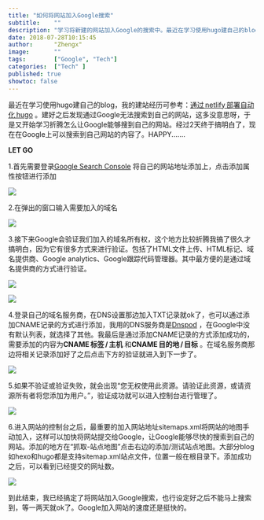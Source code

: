 ```yaml
---
title: "如何将网站加入Google搜索"
subtitle:    ""
description: "学习将新建的网站加入Google的搜索中。最近在学习使用hugo建自己的blog，我的建站经历可参考：通过 netlify 部署自动化 hugo 。建好之后发现通过Google无法搜索到自己的网站，这多没意思呀，于是又开始学习折腾怎么让Google能够搜到自己的网站。经过2天终于搞明白了，现在在Google上可以搜索到自己网站的内容了。HAPPY......."
date: 2018-07-28T10:15:45
author:      "Zhengx"
image:       ""
tags:        ["Google", "Tech"]
categories:  ["Tech" ]
published: true
showtoc: false 
---
```




最近在学习使用hugo建自己的blog，我的建站经历可参考：[通过 netlify 部署自动化 hugo](https://blog.ifyes.club/post/%E9%80%9A%E8%BF%87netlify%E9%83%A8%E7%BD%B2%E8%87%AA%E5%8A%A8%E5%8C%96hugo/) 。建好之后发现通过Google无法搜索到自己的网站，这多没意思呀，于是又开始学习折腾怎么让Google能够搜到自己的网站。经过2天终于搞明白了，现在在Google上可以搜索到自己网站的内容了。HAPPY.......

**LET GO**

1.首先需要登录[Google Search Console](https://www.google.com/webmasters/tools/home?hl=zh-CN&authuser=0) 将自己的网站地址添加上，点击添加属性按钮进行添加

![](https://pic-1253455688.cos.ap-shanghai.myqcloud.com/20180728103229.png)

2.在弹出的窗口输入需要加入的域名

![](https://pic-1253455688.cos.ap-shanghai.myqcloud.com/20180728103301.png)

3.接下来Google会验证我们加入的域名所有权，这个地方比较折腾我搞了很久才搞明白，因为它有很多方式来进行验证。包括了HTML文件上传、HTML标记、域名提供商、Google analytics、Google跟踪代码管理器。其中最方便的是通过域名提供商的方式进行验证。

![](https://pic-1253455688.cos.ap-shanghai.myqcloud.com/20180728103755.png)

![](https://pic-1253455688.cos.ap-shanghai.myqcloud.com/20180728103733.png)

4.登录自己的域名服务商，在DNS设置那边加入TXT记录就ok了，也可以通过添加CNAME记录的方式进行添加，我用的DNS服务商是[Dnspod](https://www.dnspod.cn/) ，在Google中没有默认列表，就选择了其他。我最后是通过添加CNAME记录的方式添加成功的，需要添加的内容为**CNAME 标签 / 主机** 和**CNAME 目的地 / 目标** 。在域名服务商那边将相关记录添加好了之后点击下方的验证就进入到下一步了。

![](https://pic-1253455688.cos.ap-shanghai.myqcloud.com/20180728104639.png)

5.如果不验证或验证失败，就会出现“您无权使用此资源。请验证此资源，或请资源所有者将您添加为用户。”，验证成功就可以进入控制台进行管理了。

![](https://pic-1253455688.cos.ap-shanghai.myqcloud.com/20180728105731.png)

6.进入网站的控制台之后，最重要的加入网站地址sitemaps.xml将网站的地图手动加入，这样可以加快将网站提交给Google，让Google能够尽快的搜索到自己的网站。添加的地方在“抓取-站点地图”点击右边的添加/测试站点地图。大部分blog如hexo和hugo都是支持sitemap.xml站点文件，位置一般在根目录下。添加成功之后，可以看到已经提交的网址数。

![](https://pic-1253455688.cos.ap-shanghai.myqcloud.com/20180728110719.png)

到此结束，我已经搞定了将网站加入Google搜索，也行设定好之后不能马上搜索到，等一两天就ok了。Google加入网站的速度还是挺快的。
